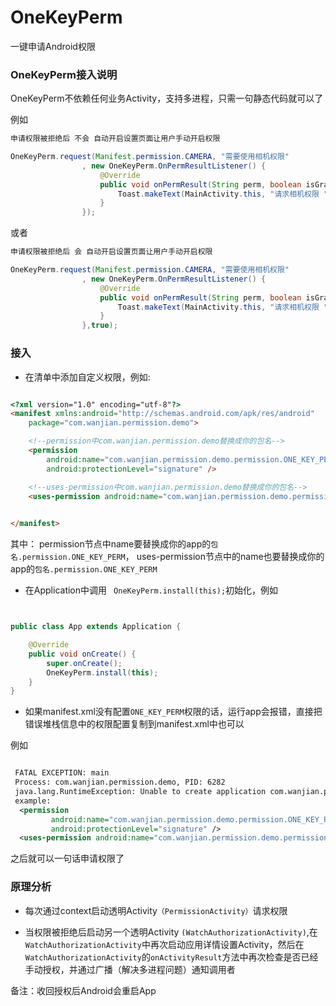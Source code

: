 # OneKeyPerm
一键申请Android权限


### OneKeyPerm接入说明

OneKeyPerm不依赖任何业务Activity，支持多进程，只需一句静态代码就可以了

例如

```java
申请权限被拒绝后 不会 自动开启设置页面让用户手动开启权限

OneKeyPerm.request(Manifest.permission.CAMERA, "需要使用相机权限"
                , new OneKeyPerm.OnPermResultListener() {
                    @Override
                    public void onPermResult(String perm, boolean isGrant) {
                        Toast.makeText(MainActivity.this, "请求相机权限 " + isGrant, Toast.LENGTH_SHORT).show();
                    }
                });
```

或者

```java
申请权限被拒绝后 会 自动开启设置页面让用户手动开启权限

OneKeyPerm.request(Manifest.permission.CAMERA, "需要使用相机权限"
                , new OneKeyPerm.OnPermResultListener() {
                    @Override
                    public void onPermResult(String perm, boolean isGrant) {
                        Toast.makeText(MainActivity.this, "请求相机权限 " + isGrant, Toast.LENGTH_SHORT).show();
                    }
                },true);
```

### 接入

* 在清单中添加自定义权限，例如:

```html

<?xml version="1.0" encoding="utf-8"?>
<manifest xmlns:android="http://schemas.android.com/apk/res/android"
    package="com.wanjian.permission.demo">

    <!--permission中com.wanjian.permission.demo替换成你的包名-->
    <permission
        android:name="com.wanjian.permission.demo.permission.ONE_KEY_PERM"
        android:protectionLevel="signature" />

    <!--uses-permission中com.wanjian.permission.demo替换成你的包名-->
    <uses-permission android:name="com.wanjian.permission.demo.permission.ONE_KEY_PERM" />

  
</manifest>

```

其中：
permission节点中name要替换成你的app的`包名.permission.ONE_KEY_PERM`，
uses-permission节点中的name也要替换成你的app的`包名.permission.ONE_KEY_PERM`

* 在Application中调用 ` OneKeyPerm.install(this);`初始化，例如

```java


public class App extends Application {

    @Override
    public void onCreate() {
        super.onCreate();
        OneKeyPerm.install(this);
    }
}


```
* 如果manifest.xml没有配置`ONE_KEY_PERM`权限的话，运行app会报错，直接把错误堆栈信息中的权限配置复制到manifest.xml中也可以

例如

```xml

 FATAL EXCEPTION: main
 Process: com.wanjian.permission.demo, PID: 6282
 java.lang.RuntimeException: Unable to create application com.wanjian.permission.demo.App: java.lang.RuntimeException: define and use permission in your manifest ! 
 example:
  <permission
         android:name="com.wanjian.permission.demo.permission.ONE_KEY_PERM"
         android:protectionLevel="signature" />
  <uses-permission android:name="com.wanjian.permission.demo.permission.ONE_KEY_PERM" />


```

之后就可以一句话申请权限了


### 原理分析

* 每次通过context启动透明Activity`（PermissionActivity）`请求权限

* 当权限被拒绝后启动另一个透明Activity `(WatchAuthorizationActivity)`,在`WatchAuthorizationActivity`中再次启动应用详情设置Activity，然后在`WatchAuthorizationActivity`的`onActivityResult`方法中再次检查是否已经手动授权，并通过广播（解决多进程问题）通知调用者


备注：收回授权后Android会重启App





